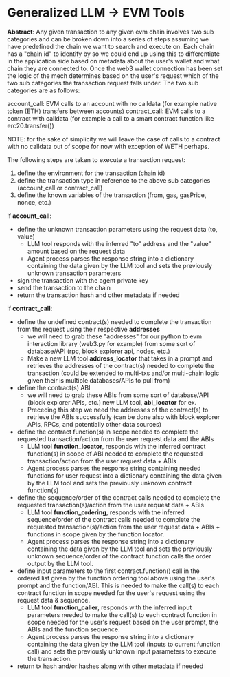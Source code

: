 # Generalized LLM -> EVM Tools

**Abstract**: 
Any given transaction to any given evm chain involves two sub categories and can be broken down into a series of steps assuming we have predefined the chain we want to search and execute on. Each chain has a "chain id" to identify by so we could end up using this to differentiate in the application side based on metadata about the user's wallet and what chain they are connected to. Once the web3 wallet connection has been set the logic of the mech determines based on the user's request which of the two sub categories the transaction request falls under. The two sub categories are as follows:

account_call: EVM calls to an account with no calldata (for example native token (ETH) transfers between accounts)
contract_call: EVM calls to a contract with calldata (for example a call to a smart contract function like erc20.transfer())

NOTE: for the sake of simplicity we will leave the case of calls to a contract with no calldata out of scope for now with exception of WETH perhaps.

The following steps are taken to execute a transaction request:

1. define the environment for the transaction (chain id)
2. define the transaction type in reference to the above sub categories (account_call or contract_call)
3. define the known variables of the transaction (from, gas, gasPrice, nonce, etc.)

if **account_call**:
- define the unknown transaction parameters using the request data (to, value)
    - LLM tool responds with the inferred "to" address and the "value" amount based on the request data
    - Agent process parses the response string into a dictionary containing the data given by the LLM tool and sets the previously unknown transaction parameters
- sign the transaction with the agent private key
- send the transaction to the chain
- return the transaction hash and other metadata if needed

if **contract_call**:
- define the undefined contract(s) needed to complete the transaction from the request using their respective **addresses**
    - we will need to grab these "addresses" for our python to evm interaction library (web3.py for example) from some sort of database/API (rpc, block explorer api, nodes, etc.)
    - Make a new LLM tool **address_locator** that takes in a prompt and retrieves the addresses of the contract(s) needed to complete the transaction (could be extended to multi-txs and/or multi-chain logic given their is multiple databases/APIs to pull from)
- define the contract(s) ABI
    - we will need to grab these ABIs from some sort of database/API (block explorer APIs, etc.) new LLM tool, **abi_locator** for ex.
    - Preceding this step we need the addresses of the contract(s) to retrieve the ABIs successfully (can be done also with block explorer APIs, RPCs, and potentially other data sources)
- define the contract function(s) in scope needed to complete the requested transaction/action from the user request data and the ABIs
    - LLM tool **function_locator**, responds with the inferred contract function(s) in scope of ABI needed to complete the requested transaction/action from the user request data + ABIs
    -  Agent process parses the response string containing needed functions for user request into a dictionary containing the data given by the LLM tool and sets the previously unknown contract function(s)
- define the sequence/order of the contract calls needed to complete the requested transaction(s)/action from the user request data + ABIs
    - LLM tool **function_ordering**, responds with the inferred sequence/order of the contract calls needed to complete the requested transaction(s)/action from the user request data + ABIs + functions in scope given by the function locator.
    - Agent process parses the response string into a dictionary containing the data given by the LLM tool and sets the previously unknown sequence/order of the contract function calls the order output by the LLM tool.
- define input parameters to the first contract.function() call in the ordered list given by the function ordering tool above using the user's prompt and the function/ABI. This is needed to make the call(s) to each contract function in scope needed for the user's request using the request data & sequence.
    - LLM tool **function_caller**, responds with the inferred input parameters needed to make the call(s) to each contract function in scope needed for the user's request based on the user prompt, the ABIs and the function sequence.
    - Agent process parses the response string into a dictionary containing the data given by the LLM tool (inputs to current function call) and sets the previously unknown input parameters to execute the transaction.
- return tx hash and/or hashes along with other metadata if needed